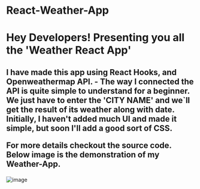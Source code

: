 # React-Weather-App

<h1> Hey Developers!
Presenting you all the 'Weather React App'  </h1>
<h2>I have made this app using React Hooks, and Openweathermap API.
- The way I connected the API is quite simple  to understand for a beginner.
We just have to enter the 'CITY NAME' and we`ll get the result of its weather along with date.
Initially, I haven't added much UI and made it simple, but soon I'll add a good sort of CSS.

For more details checkout the source code.
Below image is the demonstration of my Weather-App. </h2>

![image](https://user-images.githubusercontent.com/79041510/126640134-8878236e-40b1-40ee-a167-a847732a0388.png)
